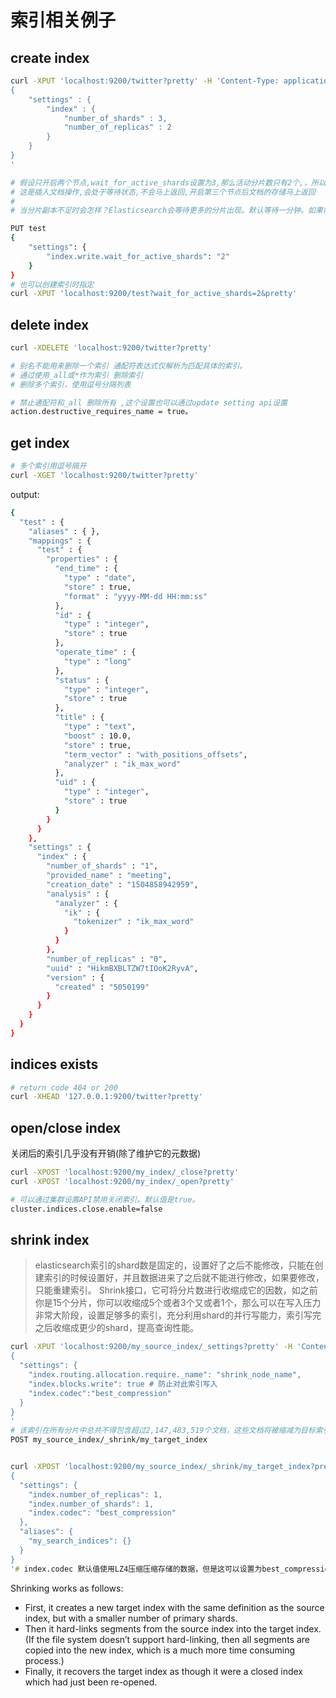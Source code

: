 # 索引相关例子

## create index
```bash
curl -XPUT 'localhost:9200/twitter?pretty' -H 'Content-Type: application/json' -d'
{
    "settings" : {
        "index" : {
            "number_of_shards" : 3,
            "number_of_replicas" : 2
        }
    }
}
'

# 假设只开启两个节点,wait_for_active_shards设置为3,那么活动分片数只有2个,，所以是不够的，会等待新的活动节点的到来
# 这是插入文档操作,会处于等待状态,不会马上返回,开启第三个节点后文档的存储马上返回
#
# 当分片副本不足时会怎样？Elasticsearch会等待更多的分片出现。默认等待一分钟。如果需要，你可以设置timeout参数让它终止的更早：100表示100毫秒，30s表示3#0秒。

PUT test
{
    "settings": {
        "index.write.wait_for_active_shards": "2"
    }
}
# 也可以创建索引时指定
curl -XPUT 'localhost:9200/test?wait_for_active_shards=2&pretty'

```

## delete index

```bash
curl -XDELETE 'localhost:9200/twitter?pretty'

# 别名不能用来删除一个索引 通配符表达式仅解析为匹配具体的索引。
# 通过使用_all或*作为索引 删除索引
# 删除多个索引，使用逗号分隔列表

# 禁止通配符和_all 删除所有 ,这个设置也可以通过update setting api设置
action.destructive_requires_name = true。

```

## get index

```bash
# 多个索引用逗号隔开
curl -XGET 'localhost:9200/twitter?pretty'

```
output:

```bash
{
  "test" : {
    "aliases" : { },
    "mappings" : {
      "test" : {
        "properties" : {
          "end_time" : {
            "type" : "date",
            "store" : true,
            "format" : "yyyy-MM-dd HH:mm:ss"
          },
          "id" : {
            "type" : "integer",
            "store" : true
          },
          "operate_time" : {
            "type" : "long"
          },
          "status" : {
            "type" : "integer",
            "store" : true
          },
          "title" : {
            "type" : "text",
            "boost" : 10.0,
            "store" : true,
            "term_vector" : "with_positions_offsets",
            "analyzer" : "ik_max_word"
          },
          "uid" : {
            "type" : "integer",
            "store" : true
          }
        }
      }
    },
    "settings" : {
      "index" : {
        "number_of_shards" : "1",
        "provided_name" : "meeting",
        "creation_date" : "1504858942959",
        "analysis" : {
          "analyzer" : {
            "ik" : {
              "tokenizer" : "ik_max_word"
            }
          }
        },
        "number_of_replicas" : "0",
        "uuid" : "HikmBXBLTZW7tIOoK2RyvA",
        "version" : {
          "created" : "5050199"
        }
      }
    }
  }
}

```

## indices exists

```bash
# return code 404 or 200
curl -XHEAD '127.0.0.1:9200/twitter?pretty'


```
## open/close index
关闭后的索引几乎没有开销(除了维护它的元数据)
```bash
curl -XPOST 'localhost:9200/my_index/_close?pretty'
curl -XPOST 'localhost:9200/my_index/_open?pretty'

# 可以通过集群设置API禁用关闭索引。默认值是true。
cluster.indices.close.enable=false

```

## shrink index
> elasticsearch索引的shard数是固定的，设置好了之后不能修改，只能在创建索引的时候设置好，并且数据进来了之后就不能进行修改，如果要修改，只能重建索引。
> Shrink接口，它可将分片数进行收缩成它的因数，如之前你是15个分片，你可以收缩成5个或者3个又或者1个，那么可以在写入压力非常大阶段，设置足够多的索引，充分利用shard的并行写能力，索引写完之后收缩成更少的shard，提高查询性能。

```bash
curl -XPUT 'localhost:9200/my_source_index/_settings?pretty' -H 'Content-Type: application/json' -d'
{
  "settings": {
    "index.routing.allocation.require._name": "shrink_node_name", 
    "index.blocks.write": true # 防止对此索引写入
    "index.codec":"best_compression"
  }
}
'
# 该索引在所有分片中总共不得包含超过2,147,483,519个文档，这些文档将被缩减为目标索引中的一个分片，因为这是可以放入单个分片的最大文档数量。 
POST my_source_index/_shrink/my_target_index


curl -XPOST 'localhost:9200/my_source_index/_shrink/my_target_index?pretty' -H 'Content-Type: application/json' -d'
{
  "settings": {
    "index.number_of_replicas": 1,
    "index.number_of_shards": 1, 
    "index.codec": "best_compression" 
  },
  "aliases": {
    "my_search_indices": {}
  }
}
'# index.codec 默认值使用LZ4压缩压缩存储的数据，但是这可以设置为best_compression，使用DEFLATE获得更高的压缩比，代价是存储的字段性能较慢。如果您正在更新压缩类型，则会在合并片段之后应用新的压缩类型。可以使用强制合并来强制段合并。

```
Shrinking works as follows:
* First, it creates a new target index with the same definition as the source index, but with a smaller number of primary shards.
* Then it hard-links segments from the source index into the target index. (If the file system doesn’t support hard-linking, then all segments are copied into the new index, which is a much more time consuming process.)
* Finally, it recovers the target index as though it were a closed index which had just been re-opened.
















